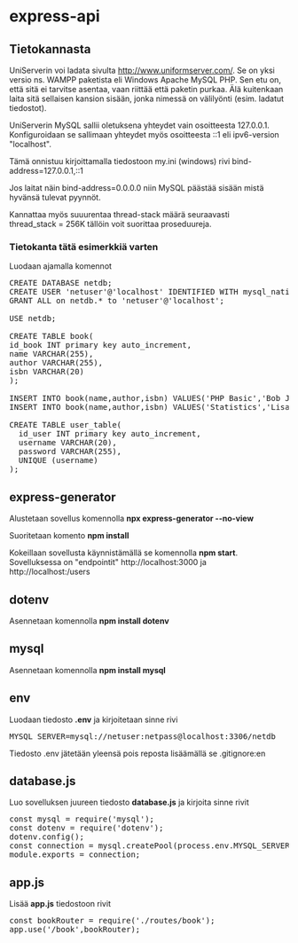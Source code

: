 # express-api

## Tietokannasta

UniServerin voi ladata sivulta http://www.uniformserver.com/.
Se on yksi versio ns. WAMPP paketista eli Windows Apache MySQL PHP. Sen etu on, että sitä ei tarvitse asentaa, vaan riittää että paketin purkaa. Älä kuitenkaan laita sitä sellaisen kansion sisään, jonka nimessä on välilyönti (esim. ladatut tiedostot).

UniServerin MySQL sallii oletuksena yhteydet vain osoitteesta 127.0.0.1. Konfiguroidaan se sallimaan yhteydet myös osoitteesta ::1 eli ipv6-version "localhost".

Tämä onnistuu kirjoittamalla tiedostoon my.ini (windows) rivi
bind-address=127.0.0.1,::1 

Jos laitat näin bind-address=0.0.0.0 niin MySQL päästää sisään mistä hyvänsä tulevat pyynnöt.

Kannattaa myös suuurentaa thread-stack määrä seuraavasti <br>
thread_stack = 256K tällöin voit suorittaa proseduureja.

### Tietokanta tätä esimerkkiä varten

Luodaan ajamalla komennot 
<pre>
CREATE DATABASE netdb;
CREATE USER 'netuser'@'localhost' IDENTIFIED WITH mysql_native_password BY 'netpass';
GRANT ALL on netdb.* to 'netuser'@'localhost';

USE netdb;

CREATE TABLE book(
id_book INT primary key auto_increment,
name VARCHAR(255),
author VARCHAR(255),
isbn VARCHAR(20)
);

INSERT INTO book(name,author,isbn) VALUES('PHP Basic','Bob Jones','123-456-789-111-x');
INSERT INTO book(name,author,isbn) VALUES('Statistics','Lisa Smith','222-333-444-555-y');

CREATE TABLE user_table(
  id_user INT primary key auto_increment,
  username VARCHAR(20),
  password VARCHAR(255),
  UNIQUE (username)
);
</pre>

## express-generator
Alustetaan sovellus komennolla **npx express-generator --no-view**

Suoritetaan komento **npm install**

Kokeillaan sovellusta käynnistämällä se komennolla **npm start**. Sovelluksessa on "endpointit" 
http://localhost:3000 ja http://localhost:/users

## dotenv
Asennetaan komennolla **npm install dotenv**

## mysql
Asennetaan komennolla **npm install mysql**

## env
Luodaan tiedosto **.env** ja kirjoitetaan sinne rivi 
<pre>
MYSQL_SERVER=mysql://netuser:netpass@localhost:3306/netdb
</pre>
Tiedosto .env jätetään yleensä pois reposta lisäämällä se .gitignore:en

## database.js
Luo sovelluksen juureen tiedosto **database.js** ja kirjoita sinne rivit 
<pre>
const mysql = require('mysql');
const dotenv = require('dotenv');
dotenv.config();
const connection = mysql.createPool(process.env.MYSQL_SERVER);
module.exports = connection;
</pre>

## app.js
Lisää **app.js** tiedostoon rivit 
<pre>
const bookRouter = require('./routes/book');
app.use('/book',bookRouter);
</pre>